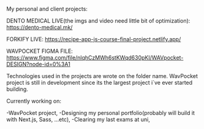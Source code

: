 My personal and client projects:

DENTO MEDICAL LIVE(the imgs and video need little bit of optimization): https://dento-medical.mk/

FORKIFY LIVE:  https://recipe-app-js-course-final-project.netlify.app/

WAVPOCKET FIGMA FILE: https://www.figma.com/file/nlqhCzMWh6stKWqd630pKI/WAVpocket-DESIGN?node-id=0%3A1

Technologies used in the projects are wrote on the folder name. WavPocket project is still in development since its the largest project i`ve ever started building.

Currently working on:

-WavPocket project,
-Designing my personal portfolio(probably will build it with Next.js, Sass, ...etc),
-Clearing my last exams at uni,
